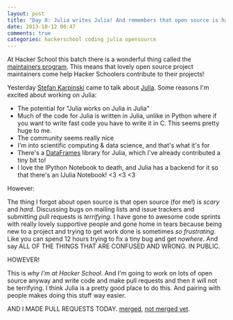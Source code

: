 ```yaml
---
layout: post
title: "Day 8: Julia writes Julia! And remembers that open source is hard."
date: 2013-10-12 00:47
comments: true
categories: hackerschool coding julia opensource
---
```


At Hacker School this batch there is a wonderful thing called the
[maintainers program](https://www.hackerschool.com/blog/23-announcing-the-hacker-school-maintainers-program).
This means that lovely open source project maintainers come help Hacker
Schoolers contribute to their projects!

Yesterday [Stefan Karpinski](http://karpinski.org/) came to talk about
[Julia](http://julialang.org). Some reasons I'm excited about working on
Julia:

* The potential for "Julia works on Julia in Julia"
* Much of the code for Julia is written in Julia, unlike in Python where
  if you want to write fast code you have to write it in C. This seems
  pretty huge to me.
* The community seems really nice
* I'm into scientific computing & data science, and that's what it's for
* There's a [DataFrames](http://juliastats.github.com/DataFrames.jl)
  library for Julia, which I've already contributed a tiny bit to!
* I love the IPython Notebook to death, and Julia has a backend for it
  so that there's an IJulia Notebook! <3 <3 <3

However:

The thing I forgot about open source is that open source (for me!) is
*scary* and *hard*.  Discussing bugs on mailing lists and issue trackers
and submitting pull requests is *terrifying*. I have gone to awesome
code sprints with really lovely supportive people and gone home in tears
because being new to a project and trying to get work done is sometimes
*so frustrating*. Like you can spend 12 hours trying to fix a tiny bug
and get *nowhere*. And say ALL OF THE THINGS THAT ARE CONFUSED AND
WRONG. IN PUBLIC.

HOWEVER!

This is *why I'm at Hacker School*. And I'm going to work on lots of
open source anyway and write code and make pull requests and then it
will not be terrifying. I think Julia is a pretty good place to do this.
And pairing with people makes doing this stuff way easier.

AND I MADE PULL REQUESTS TODAY.
[merged](https://github.com/JuliaStats/DataFrames.jl/commits?author=jvns),
[not merged yet](https://github.com/JuliaStats/DataFrames.jl/pull/376#issuecomment-26179926).

